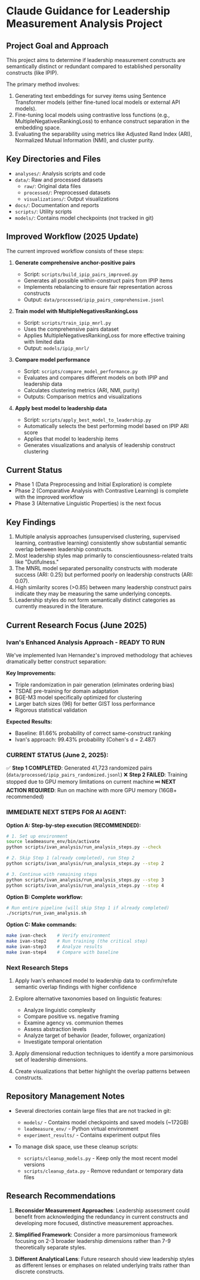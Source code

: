 # Claude Guidance for Leadership Measurement Analysis Project

## Project Goal and Approach

This project aims to determine if leadership measurement constructs are semantically distinct or redundant compared to established personality constructs (like IPIP).

The primary method involves:
1. Generating text embeddings for survey items using Sentence Transformer models (either fine-tuned local models or external API models).
2. Fine-tuning local models using contrastive loss functions (e.g., MultipleNegativesRankingLoss) to enhance construct separation in the embedding space.
3. Evaluating the separability using metrics like Adjusted Rand Index (ARI), Normalized Mutual Information (NMI), and cluster purity.

## Key Directories and Files

- `analyses/`: Analysis scripts and code
- `data/`: Raw and processed datasets
  - `raw/`: Original data files
  - `processed/`: Preprocessed datasets
  - `visualizations/`: Output visualizations
- `docs/`: Documentation and reports
- `scripts/`: Utility scripts
- `models/`: Contains model checkpoints (not tracked in git)

## Improved Workflow (2025 Update)

The current improved workflow consists of these steps:

1. **Generate comprehensive anchor-positive pairs**
   - Script: `scripts/build_ipip_pairs_improved.py`
   - Generates all possible within-construct pairs from IPIP items
   - Implements rebalancing to ensure fair representation across constructs
   - Output: `data/processed/ipip_pairs_comprehensive.jsonl`

2. **Train model with MultipleNegativesRankingLoss**
   - Script: `scripts/train_ipip_mnrl.py`
   - Uses the comprehensive pairs dataset
   - Applies MultipleNegativesRankingLoss for more effective training with limited data
   - Output: `models/ipip_mnrl/`

3. **Compare model performance** 
   - Script: `scripts/compare_model_performance.py`
   - Evaluates and compares different models on both IPIP and leadership data
   - Calculates clustering metrics (ARI, NMI, purity)
   - Outputs: Comparison metrics and visualizations

4. **Apply best model to leadership data**
   - Script: `scripts/apply_best_model_to_leadership.py`
   - Automatically selects the best performing model based on IPIP ARI score
   - Applies that model to leadership items
   - Generates visualizations and analysis of leadership construct clustering

## Current Status

- Phase 1 (Data Preprocessing and Initial Exploration) is complete
- Phase 2 (Comparative Analysis with Contrastive Learning) is complete with the improved workflow
- Phase 3 (Alternative Linguistic Properties) is the next focus

## Key Findings

1. Multiple analysis approaches (unsupervised clustering, supervised learning, contrastive learning) consistently show substantial semantic overlap between leadership constructs.
2. Most leadership styles map primarily to conscientiousness-related traits like "Dutifulness."
3. The MNRL model separated personality constructs with moderate success (ARI: 0.25) but performed poorly on leadership constructs (ARI: 0.07).
4. High similarity scores (>0.85) between many leadership construct pairs indicate they may be measuring the same underlying concepts.
5. Leadership styles do not form semantically distinct categories as currently measured in the literature.

## Current Research Focus (June 2025)

### Ivan's Enhanced Analysis Approach - READY TO RUN

We've implemented Ivan Hernandez's improved methodology that achieves dramatically better construct separation:

**Key Improvements:**
- Triple randomization in pair generation (eliminates ordering bias)
- TSDAE pre-training for domain adaptation
- BGE-M3 model specifically optimized for clustering
- Larger batch sizes (96) for better GIST loss performance
- Rigorous statistical validation

**Expected Results:**
- Baseline: 81.66% probability of correct same-construct ranking
- Ivan's approach: 99.43% probability (Cohen's d = 2.487)

### CURRENT STATUS (June 2, 2025):
✅ **Step 1 COMPLETED**: Generated 41,723 randomized pairs (`data/processed/ipip_pairs_randomized.jsonl`)
❌ **Step 2 FAILED**: Training stopped due to GPU memory limitations on current machine
⏭️ **NEXT ACTION REQUIRED**: Run on machine with more GPU memory (16GB+ recommended)

### IMMEDIATE NEXT STEPS FOR AI AGENT:

**Option A: Step-by-step execution (RECOMMENDED):**
```bash
# 1. Set up environment
source leadmeasure_env/bin/activate
python scripts/ivan_analysis/run_analysis_steps.py --check

# 2. Skip Step 1 (already completed), run Step 2
python scripts/ivan_analysis/run_analysis_steps.py --step 2

# 3. Continue with remaining steps
python scripts/ivan_analysis/run_analysis_steps.py --step 3
python scripts/ivan_analysis/run_analysis_steps.py --step 4
```

**Option B: Complete workflow:**
```bash
# Run entire pipeline (will skip Step 1 if already completed)
./scripts/run_ivan_analysis.sh
```

**Option C: Make commands:**
```bash
make ivan-check    # Verify environment
make ivan-step2    # Run training (the critical step)
make ivan-step3    # Analyze results
make ivan-step4    # Compare with baseline
```

### Next Research Steps

1. Apply Ivan's enhanced model to leadership data to confirm/refute semantic overlap findings with higher confidence

2. Explore alternative taxonomies based on linguistic features:
   - Analyze linguistic complexity
   - Compare positive vs. negative framing
   - Examine agency vs. communion themes
   - Assess abstraction levels
   - Analyze target of behavior (leader, follower, organization)
   - Investigate temporal orientation

3. Apply dimensional reduction techniques to identify a more parsimonious set of leadership dimensions.

4. Create visualizations that better highlight the overlap patterns between constructs.

## Repository Management Notes

- Several directories contain large files that are not tracked in git:
  - `models/` - Contains model checkpoints and saved models (~172GB)
  - `leadmeasure_env/` - Python virtual environment 
  - `experiment_results/` - Contains experiment output files

- To manage disk space, use these cleanup scripts:
  - `scripts/cleanup_models.py` - Keep only the most recent model versions
  - `scripts/cleanup_data.py` - Remove redundant or temporary data files

## Research Recommendations

1. **Reconsider Measurement Approaches**: Leadership assessment could benefit from acknowledging the redundancy in current constructs and developing more focused, distinctive measurement approaches.

2. **Simplified Framework**: Consider a more parsimonious framework focusing on 2-3 broader leadership dimensions rather than 7-9 theoretically separate styles.

3. **Different Analytical Lens**: Future research should view leadership styles as different lenses or emphases on related underlying traits rather than discrete constructs.